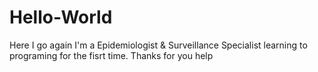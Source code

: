 # Hello-World
Here I go again
I'm a Epidemiologist & Surveillance Specialist learning to programing for the fisrt time. Thanks for you help
